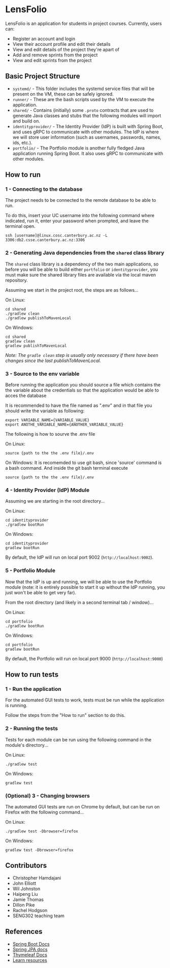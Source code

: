 # LensFolio

LensFolio is an application for students in project courses. Currently, users can:
- Register an account and login
- View their account profile and edit their details
- View and edit details of the project they're apart of
- Add and remove sprints from the project
- View and edit sprints from the project


## Basic Project Structure

- `systemd/` - This folder includes the systemd service files that will be present on the VM, these can be safely ignored.
- `runner/` - These are the bash scripts used by the VM to execute the application.
- `shared/` - Contains (initially) some `.proto` contracts that are used to generate Java classes and stubs that the following modules will import and build on.
- `identityprovider/` - The Identity Provider (IdP) is built with Spring Boot, and uses gRPC to communicate with other modules. The IdP is where we will store user information (such as usernames, passwords, names, ids, etc.).
- `portfolio/` - The Portfolio module is another fully fledged Java application running Spring Boot. It also uses gRPC to communicate with other modules.


## How to run

### 1 - Connecting to the database
The project needs to be connected to the remote database to be able to run. 

To do this, insert your UC username into the following command where indicated, run it, enter your password when prompted, and leave the terminal open.
```
ssh [username]@linux.cosc.canterbury.ac.nz -L 3306:db2.csse.canterbury.ac.nz:3306
```

### 2 - Generating Java dependencies from the `shared` class library
The `shared` class library is a dependency of the two main applications, so before you will be able to build either `portfolio` or `identityprovider`, you must make sure the shared library files are available via the local maven repository.

Assuming we start in the project root, the steps are as follows...

On Linux: 
```
cd shared
./gradlew clean
./gradlew publishToMavenLocal
```

On Windows:
```
cd shared
gradlew clean
gradlew publishToMavenLocal
```

*Note: The `gradle clean` step is usually only necessary if there have been changes since the last publishToMavenLocal.*

### 3 - Source to the env variable
Before running the application you should source a file which contains the the variable about the credentials so that the application would be able to acces the database

It is recommended to have the file named as ".env" and in that file you should write the variable as following:
```
export VARIABLE_NAME={VARIABLE_VALUE}
export ANOTHE_VARIABLE_NAME={ANOTHER_VARIABLE_VALUE}
```

The following is how to sourve the .env file

On Linux:
```
source {path to the the .env file}/.env
```

On Windows:
It is recomemded to use git bash, since 'source' command is a bash command.
And inside the git bash terminal execute
```
source {path to the the .env file}/.env
```

### 4 - Identity Provider (IdP) Module
Assuming we are starting in the root directory...

On Linux:
```
cd identityprovider
./gradlew bootRun
```

On Windows:
```
cd identityprovider
gradlew bootRun
```

By default, the IdP will run on local port 9002 (`http://localhost:9002`).

### 5 - Portfolio Module
Now that the IdP is up and running, we will be able to use the Portfolio module (note: it is entirely possible to start it up without the IdP running, you just won't be able to get very far).

From the root directory (and likely in a second terminal tab / window)...

On Linux:
```
cd portfolio
./gradlew bootRun
```

On Windows:
```
cd portfolio
gradlew bootRun
```

By default, the Portfolio will run on local port 9000 (`http://localhost:9000`)

## How to run tests

### 1 - Run the application
For the automated GUI tests to work, tests must be run while the application is running.

Follow the steps from the "How to run" section to do this.

### 2 - Running the tests
Tests for each module can be run using the following command in the module's directory...

On Linux:
```
./gradlew test
```

On Windows:
```
gradlew test
```

### (Optional) 3 - Changing browsers
The automated GUI tests are run on Chrome by default, but can be run on Firefox with the following command... 

On Linux:
```
./gradlew test -Dbrowser=firefox
```

On Windows:
```
gradlew test -Dbrowser=firefox
```

## Contributors
- Christopher Hamdajani
- John Elliott
- Wil Johnston
- Haipeng Liu
- Jamie Thomas
- Dillon Pike
- Rachel Hodgson
- SENG302 teaching team

## References

- [Spring Boot Docs](https://docs.spring.io/spring-boot/docs/current/reference/htmlsingle/)
- [Spring JPA docs](https://docs.spring.io/spring-data/jpa/docs/current/reference/html/)
- [Thymeleaf Docs](https://www.thymeleaf.org/documentation.html)
- [Learn resources](https://learn.canterbury.ac.nz/course/view.php?id=13269&section=9)
